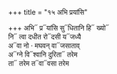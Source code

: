 +++
title = "१५ अभि प्रयांसि"

+++
अभि᳓ प्र᳓यांसि सु᳓धितानि हि᳓ ख्यो᳓  
नि᳓ त्वा दधीत रो᳓दसी य᳓जध्यै  
अ᳓वा नो · मघवन् वा᳓जसाताव्  
अ᳓ग्ने वि᳓श्वानि दुरिता᳓ तरेम  
ता᳓ तरेम त᳓वा᳓वसा तरेम